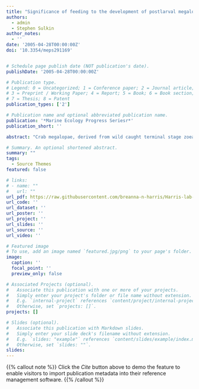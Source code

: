 ```yaml
---
title: "Significance of feeding to the development of postlarval megalopae in the free-living crab Lophopanopeus bellus and commensal crab Fabia subquadrata"
authors:
  - admin
  - Stephen Sulkin
author_notes:
  - ''
date: '2005-04-28T00:00:00Z'
doi: '10.3354/meps291169'


# Schedule page publish date (NOT publication's date).
publishDate: '2005-04-28T00:00:00Z'

# Publication type.
# Legend: 0 = Uncategorized; 1 = Conference paper; 2 = Journal article;
# 3 = Preprint / Working Paper; 4 = Report; 5 = Book; 6 = Book section;
# 7 = Thesis; 8 = Patent
publication_types: ['2']

# Publication name and optional abbreviated publication name.
publication: '*Marine Ecology Progress Seriesr*'
publication_short: ''

abstract: "Crab megalopae, derived from wild caught terminal stage zoeae, were reared in ‘point of no return’ (PNR) diet treatments consisting of progressively extended initial periods of starvation followed by continuous feeding and ‘point of reserve saturation’ (PRS) treatments consisting of progressively extended periods of feeding followed by continuous starvation. No unfed megalopae of either the free-living Lophopanopeus bellus or the commensal Fabia subquadrata survived to Crab I, while megalopae fed continuously on brine shrimp Artemia sp. nauplii showed high survival. Extension of initial starvation produced increased mortality and delayed molting in both species, with a PNR of 9 d in L. bellus and 8 d in F. subquadrata. Megalopae thus must initiate feeding by approximately one-half of the mean stage duration of those continuously fed. L. bellus megalopae initially fed for only one-third of the mean stage duration showed the same survival as those continuously fed, while F. subquadrata megalopae fed for only one-third of the mean stage duration showed some survival to Crab I, but required feeding for two-thirds of the mean stage duration to equal the survival of those continuously fed. Neither species showed differences in stage duration on treatments that supported development. Independence from the need to feed during the latter part of the megalopa stage may permit a more effective response to settlement cues and be beneficial to the role of the post-larva in identifying benthic settlement sites."

# Summary. An optional shortened abstract.
summary: ""
tags:
  - Source Themes
featured: false

# links:
# - name: ""
#   url: ""
url_pdf: https://raw.githubusercontent.com/breanna-n-harris/Harris-lab-website/5df7c6581091fe978af76f0ebfea5859f6e30a05/content/publication/Harris%26Sulkin_2005_MEPS_megalopae_nutrition/Harris%26Sulkin_2005_MEPS_megalopae_nutrition.pdf
url_code: ''
url_dataset: ''
url_poster: ''
url_project: ''
url_slides: ''
url_source: ''
url_video: ''

# Featured image
# To use, add an image named `featured.jpg/png` to your page's folder.
image:
  caption: ''
  focal_point: ''
  preview_only: false

# Associated Projects (optional).
#   Associate this publication with one or more of your projects.
#   Simply enter your project's folder or file name without extension.
#   E.g. `internal-project` references `content/project/internal-project/index.md`.
#   Otherwise, set `projects: []`.
projects: []

# Slides (optional).
#   Associate this publication with Markdown slides.
#   Simply enter your slide deck's filename without extension.
#   E.g. `slides: "example"` references `content/slides/example/index.md`.
#   Otherwise, set `slides: ""`.
slides:
---
```


{{% callout note %}}
Click the _Cite_ button above to demo the feature to enable visitors to import publication metadata into their reference management software.
{{% /callout %}}
